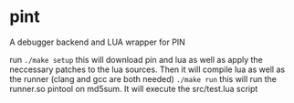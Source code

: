 pint
====

A debugger backend and LUA wrapper for PIN


run
`./make setup`
this will download pin and lua as well as apply the neccessary patches to the lua sources. 
Then it will compile lua as well as the runner (clang and gcc are both needed)
`./make run`
this will run the runner.so pintool on md5sum. It will execute the src/test.lua script
